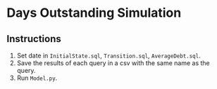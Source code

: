 # Days Outstanding Simulation

## Instructions

1. Set date in `InitialState.sql`, `Transition.sql`, `AverageDebt.sql`.
2. Save the results of each query in a csv with the same name as the query.
3. Run `Model.py`.
